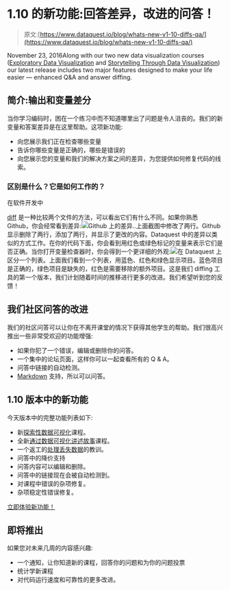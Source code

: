 # 1.10 的新功能:回答差异，改进的问答！

> 原文:[https://www.dataquest.io/blog/whats-new-v1-10-diffs-qa/](https://www.dataquest.io/blog/whats-new-v1-10-diffs-qa/)

November 23, 2016Along with our two new data visualization courses ([Exploratory Data Visualization](https://www.dataquest.io/course/exploratory-data-visualization/) and [Storytelling Through Data Visualization](https://www.dataquest.io/course/storytelling-data-visualization/)) our latest release includes two major features designed to make your life easier — enhanced Q&A and answer diffing.

## 简介:输出和变量差分

当你学习编码时，困在一个练习中而不知道哪里出了问题是令人沮丧的。我们的新变量和答案差异是在这里帮助。这项新功能:

*   向您展示我们正在检查哪些变量
*   告诉你哪些变量是正确的，哪些是错误的
*   向您展示您的变量和我们的解决方案之间的差异，为您提供如何修复代码的线索。

### 区别是什么？它是如何工作的？

在软件开发中

[diff](https://en.wikipedia.org/wiki/Diff_utility) 是一种比较两个文件的方法，可以看出它们有什么不同。如果你熟悉 Github，你会经常看到差异:![](../Images/da6e39fa4c6de2354536f2679303a90c.png)Github 上的差异..上面截图中修改了两行。Github 显示删除了两行，添加了两行，并显示了更改的内容。Dataquest 中的差异以类似的方式工作。在你的代码下面，你会看到用红色或绿色标记的变量来表示它们是否正确。当你打开变量检查器时，你会得到一个更详细的外观:![](../Images/372da548e06571261c2e11b925da7798.png)在 Dataquest 上区分一个列表。上面我们看到一个列表，用蓝色、红色和绿色显示项目。蓝色项目是正确的，绿色项目是缺失的，红色是需要移除的额外项目。这是我们 diffing 工具的第一个版本，我们计划随着时间的推移进行更多的改进。我们希望听到您的反馈！

## 我们社区问答的改进

我们的社区问答可以让你在不离开课堂的情况下获得其他学生的帮助。我们很高兴推出一些非常受欢迎的功能增强:

*   如果你犯了一个错误，编辑或删除你的问答。
*   一个集中的论坛页面，这样你可以一起查看所有的 Q & A。
*   问答中链接的自动检测。
*   [Markdown](https://commonmark.org/help/) 支持，所以可以问答。

## 1.10 版本中的新功能

今天版本中的完整功能列表如下:

*   新[探索性数据可视化](https://www.dataquest.io/course/exploratory-data-visualization/)课程。
*   全新[通过数据可视化讲述故事](https://www.dataquest.io/course/storytelling-data-visualization/)课程。
*   一个返工的[处理丢失数据](https://www.dataquest.io/course/pandas-fundamentals/)的教训。
*   问答中的降价支持
*   问答内容可以编辑和删除。
*   问答中的链接现在会被自动检测到。
*   对课程中错误的杂项修复。
*   杂项稳定性错误修复。

[立即体验新功能！](https://app.dataquest.io/dashboard)

## 即将推出

如果您对未来几周的内容感兴趣:

*   一个通知，让你知道新的课程，回答你的问题和为你的问题投票
*   统计学新课程
*   对代码运行速度和可靠性的更多改进。
